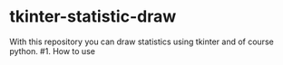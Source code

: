 # tkinter-statistic-draw
With this repository you can draw statistics using tkinter and of course python.
#1. How to use

